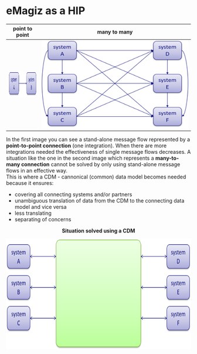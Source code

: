 # eMagiz as a HIP

| point to point | many to many | 
| :------------: | :----------: | 
| <img width="300" height="70" src="/img/ILM/point-to-point.png"> | <img width="2400" height="240" src="/img/ILM/more-many-to-many.png"> |  

In the first image you can see a stand-alone message flow represented by a **point-to-point connection** (one integration). When there are more integrations needed the effectiveness of single message flows decreases. A situation like the one in the second image which represents a **many-to-many connection** cannot be solved by only using stand-alone message flows in an effective way.  
This is where a CDM - cannonical (common) data model becomes needed because it ensures:
 * covering all connecting systems and/or partners
 * unambiguous translation of data from the CDM to the connecting data model and vice versa
 * less translating
 * separating of concerns  
 
<p align="center"> <b> Situation solved using a CDM </b></p>

<p align="center"> <img width="810" height="300" src="/img/ILM/CDM.png"> </p>
